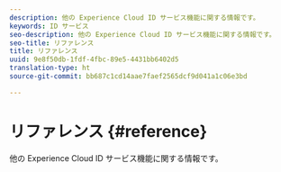 ```yaml
---
description: 他の Experience Cloud ID サービス機能に関する情報です。
keywords: ID サービス
seo-description: 他の Experience Cloud ID サービス機能に関する情報です。
seo-title: リファレンス
title: リファレンス
uuid: 9e8f50db-1fdf-4fbc-89e5-4431bb6402d5
translation-type: ht
source-git-commit: bb687c1cd14aae7faef2565dcf9d041a1c06e3bd

---
```



# リファレンス {#reference}

他の Experience Cloud ID サービス機能に関する情報です。

